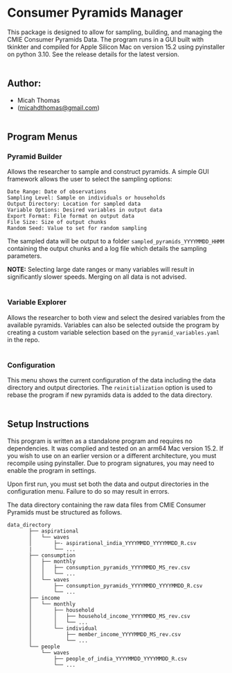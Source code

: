 # Consumer Pyramids Manager
This package is designed to allow for sampling, building, and managing the CMIE Consumer Pyramids Data. The program runs in a GUI built with tkinkter and compiled for Apple Silicon Mac on version 15.2 using pyinstaller on python 3.10. See the release details for the latest version.
<br/><br/>

## Author:
- Micah Thomas
- (micahdthomas@gmail.com)
<br/><br/>


## Program Menus
### Pyramid Builder
Allows the researcher to sample and construct pyramids. A simple GUI framework allows the user to select the sampling options:  

    Date Range: Date of observations
    Sampling Level: Sample on individuals or households
    Output Directory: Location for sampled data
    Variable Options: Desired variables in output data
    Export Format: File format on output data
    File Size: Size of output chunks
    Random Seed: Value to set for random sampling

The sampled data will be output to a folder `sampled_pyramids_YYYYMMDD_HHMM` containing the output chunks and a log file which details the sampling parameters. 

**NOTE:** Selecting large date ranges or many variables will result in significantly slower speeds. Merging on all data is not advised.
    <br/><br/>
### Variable Explorer
Allows the researcher to both view and select the desired variables from the available pyramids. Variables can also be selected outside the program by creating a custom variable selection based on the `pyramid_variables.yaml` in the repo.
<br/><br/>
### Configuration 
This menu shows the current configuration of the data including the data directory and output directories. The `reinitialization` option is used to rebase the program if new pyramids data is added to the data directory.
<br/><br/>

## Setup Instructions
This program is written as a standalone program and requires no dependencies. It was complied and tested on an arm64 Mac version 15.2. If you wish to use on an earlier version or a different architecture, you must recompile using pyinstaller. Due to program signatures, you may need to enable the program in settings. 

Upon first run, you must set both the data and output directories in the configuration menu. Failure to do so may result in errors. 

The data directory containing the raw data files from CMIE Consumer Pyramids must be structured as follows. 

    data_directory 
           ├── aspirational
           │   └── waves
           │       ├─- aspirational_india_YYYYMMDD_YYYYMMDD_R.csv
           |       └── ...
           ├── consumption
           │   ├── monthly
           │   │   ├── consumption_pyramids_YYYYMMDD_MS_rev.csv
           │   │   └── ...
           │   └── waves
           │       ├── consumption_pyramids_YYYYMMDD_YYYYMMDD_R.csv
           │       └── ...
           ├── income
           │   └── monthly
           │       ├── household
           │       │   ├── household_income_YYYYMMDD_MS_rev.csv
           │       │   └── ...
           │       └── individual
           │           ├── member_income_YYYYMMDD_MS_rev.csv
           │           └── ...
           └── people
               └── waves
                   ├── people_of_india_YYYYMMDD_YYYYMMDD_R.csv
                   └── ...


